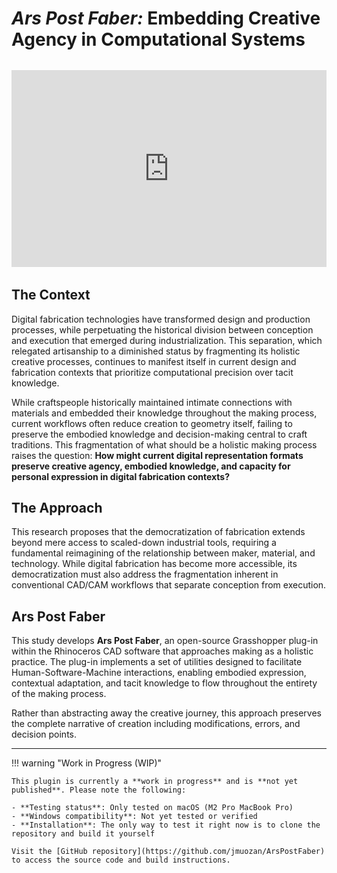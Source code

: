 # *Ars Post Faber:* Embedding Creative Agency in Computational Systems

<div style="margin: 2rem 0;">
<iframe width="560" height="315" src="https://www.youtube.com/embed/0qtxDXvp2g4?si=ac7o93qbtZ_BtiOC" title="YouTube video player" frameborder="0" allow="accelerometer; autoplay; clipboard-write; encrypted-media; gyroscope; picture-in-picture; web-share" referrerpolicy="strict-origin-when-cross-origin" allowfullscreen style="max-width: 100%;"></iframe>
</div>

## The Context

Digital fabrication technologies have transformed design and production processes, while perpetuating the historical division between conception and execution that emerged during industrialization. This separation, which relegated artisanship to a diminished status by fragmenting its holistic creative processes, continues to manifest itself in current design and fabrication contexts that prioritize computational precision over tacit knowledge.

While craftspeople historically maintained intimate connections with materials and embedded their knowledge throughout the making process, current workflows often reduce creation to geometry itself, failing to preserve the embodied knowledge and decision-making central to craft traditions. This fragmentation of what should be a holistic making process raises the question: **How might current digital representation formats preserve creative agency, embodied knowledge, and capacity for personal expression in digital fabrication contexts?**

## The Approach

This research proposes that the democratization of fabrication extends beyond mere access to scaled-down industrial tools, requiring a fundamental reimagining of the relationship between maker, material, and technology. While digital fabrication has become more accessible, its democratization must also address the fragmentation inherent in conventional CAD/CAM workflows that separate conception from execution.

## Ars Post Faber

This study develops **Ars Post Faber**, an open-source Grasshopper plug-in within the Rhinoceros CAD software that approaches making as a holistic practice. The plug-in implements a set of utilities designed to facilitate Human-Software-Machine interactions, enabling embodied expression, contextual adaptation, and tacit knowledge to flow throughout the entirety of the making process.

Rather than abstracting away the creative journey, this approach preserves the complete narrative of creation including modifications, errors, and decision points.

---

!!! warning "Work in Progress (WIP)"

    This plugin is currently a **work in progress** and is **not yet published**. Please note the following:
    
    - **Testing status**: Only tested on macOS (M2 Pro MacBook Pro)
    - **Windows compatibility**: Not yet tested or verified
    - **Installation**: The only way to test it right now is to clone the repository and build it yourself
    
    Visit the [GitHub repository](https://github.com/jmuozan/ArsPostFaber) to access the source code and build instructions.